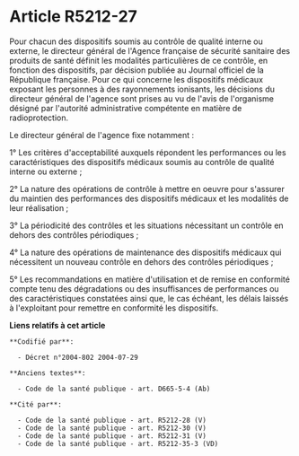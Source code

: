 # Article R5212-27

Pour chacun des dispositifs soumis au contrôle de qualité interne ou externe, le directeur général de l'Agence française de
sécurité sanitaire des produits de santé définit les modalités particulières de ce contrôle, en fonction des dispositifs, par
décision publiée au Journal officiel de la République française. Pour ce qui concerne les dispositifs médicaux exposant les
personnes à des rayonnements ionisants, les décisions du directeur général de l'agence sont prises au vu de l'avis de
l'organisme désigné par l'autorité administrative compétente en matière de radioprotection.

Le directeur général de l'agence fixe notamment :

1° Les critères d'acceptabilité auxquels répondent les performances ou les caractéristiques des dispositifs médicaux soumis
au contrôle de qualité interne ou externe ;

2° La nature des opérations de contrôle à mettre en oeuvre pour s'assurer du maintien des performances des dispositifs
médicaux et les modalités de leur réalisation ;

3° La périodicité des contrôles et les situations nécessitant un contrôle en dehors des contrôles périodiques ;

4° La nature des opérations de maintenance des dispositifs médicaux qui nécessitent un nouveau contrôle en dehors des
contrôles périodiques ;

5° Les recommandations en matière d'utilisation et de remise en conformité compte tenu des dégradations ou des insuffisances
de performances ou des caractéristiques constatées ainsi que, le cas échéant, les délais laissés à l'exploitant pour remettre
en conformité les dispositifs.

**Liens relatifs à cet article**

	**Codifié par**:

	  - Décret n°2004-802 2004-07-29

	**Anciens textes**:

	  - Code de la santé publique - art. D665-5-4 (Ab)

	**Cité par**:

	  - Code de la santé publique - art. R5212-28 (V)
	  - Code de la santé publique - art. R5212-30 (V)
	  - Code de la santé publique - art. R5212-31 (V)
	  - Code de la santé publique - art. R5212-35-3 (VD)
